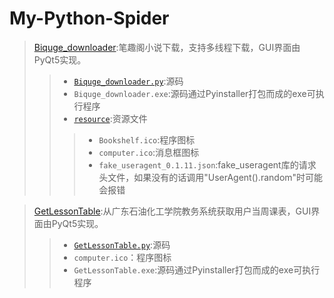 # My-Python-Spider
>[Biquge_downloader](/Biquge_downloader):笔趣阁小说下载，支持多线程下载，GUI界面由PyQt5实现。  
>>* [`Biquge_downloader.py`](/Biquge_downloader/Biquge_downloader.py):源码  
>>* `Biquge_downloader.exe`:源码通过Pyinstaller打包而成的exe可执行程序  
>>* [`resource`](/Biquge_downloader/resource/):资源文件  
>>>* `Bookshelf.ico`:程序图标  
>>>* `computer.ico`:消息框图标  
>>>* `fake_useragent_0.1.11.json`:fake_useragent库的请求头文件，如果没有的话调用"UserAgent().random"时可能会报错    

>[GetLessonTable](/GetLessonTable):从广东石油化工学院教务系统获取用户当周课表，GUI界面由PyQt5实现。
>>* [`GetLessonTable.py`](/GetLessonTable/GetLessonTable.py):源码  
>>* `computer.ico`：程序图标  
>>* `GetLessonTable.exe`:源码通过Pyinstaller打包而成的exe可执行程序    
